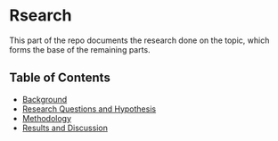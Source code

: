 # Rsearch

This part of the repo documents the research done on the topic, which forms the base
of the remaining parts.

## Table of Contents
 - [Background](background.md)
 - [Research Questions and Hypothesis](rqs.md)
 - [Methodology](methods.md)
 - [Results and Discussion](results.md)
